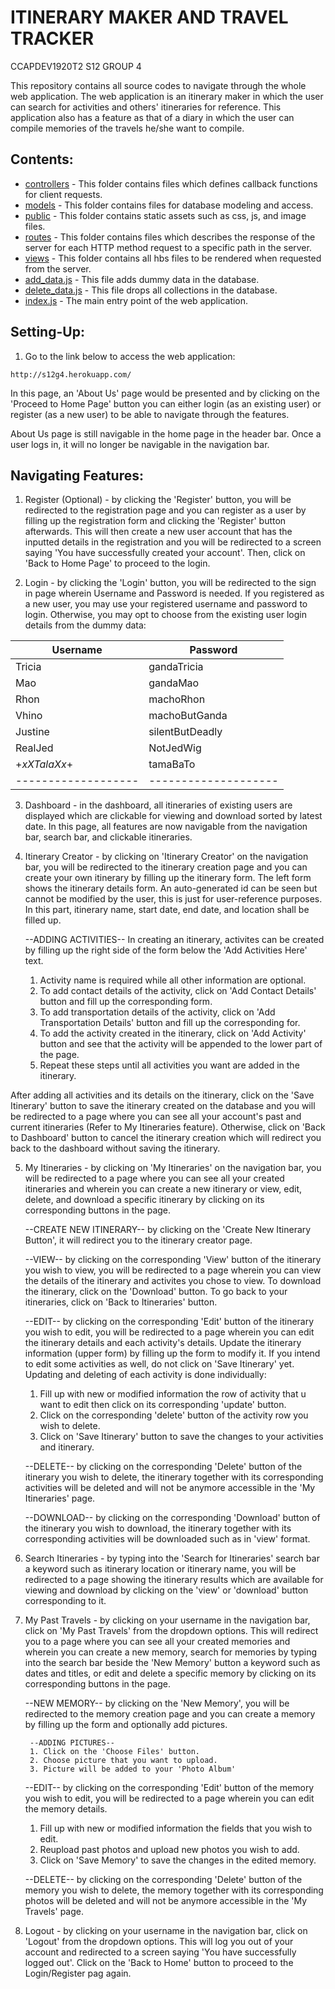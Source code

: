 # ITINERARY MAKER AND TRAVEL TRACKER
CCAPDEV1920T2 S12 GROUP 4

This repository contains all source codes to navigate through the whole web application. 
The web application is an itinerary maker in which the user can search for activities and others' itineraries for reference. This application also has a feature as that of a diary in which the user can compile memories of the travels he/she want to compile.

## Contents:

- [controllers](https://github.com/ccapdev1920T2/s12g4/tree/master/controllers) - This folder contains files which defines callback functions for client requests.
- [models](https://github.com/ccapdev1920T2/s12g4/tree/master/models) - This folder contains files for database modeling and access.
- [public](https://github.com/ccapdev1920T2/s12g4/tree/master/public) - This folder contains static assets such as css, js, and image files.
- [routes](https://github.com/ccapdev1920T2/s12g4/tree/master/routes) - This folder contains files which describes the response of the server for each HTTP method request to a specific path in the server.
- [views](https://github.com/ccapdev1920T2/s12g4/tree/master/views) - This folder contains all hbs files to be rendered when requested from the server.
- [add_data.js](https://github.com/ccapdev1920T2/s12g4/blob/master/add_data.js) - This file adds dummy data in the database.
- [delete_data.js](https://github.com/ccapdev1920T2/s12g4/blob/master/delete_data.js) - This file drops all collections in the database.
- [index.js](https://github.com/ccapdev1920T2/s12g4/blob/master/index.js) - The main entry point of the web application.

## Setting-Up:

1. Go to the link below to access the web application:
```
http://s12g4.herokuapp.com/
```

In this page, an 'About Us' page would be presented and by clicking on the 'Proceed to Home Page' button you can either login (as an existing user) or register (as a new user) to be able to navigate through the features.

About Us page is still navigable in the home page in the header bar. Once a user logs in, it will no longer be navigable in the navigation bar.

## Navigating Features:

1. Register (Optional) - by clicking the 'Register' button, you will be redirected to the registration page and you can register as a user by filling up the registration form and clicking the 'Register' button afterwards. This will then create a new user account that has the inputted details in the registration and you will be redirected to a screen saying 'You have successfully created your account'. Then, click on 'Back to Home Page' to proceed to the login.

2. Login - by clicking the 'Login' button, you will be redirected to the sign in page wherein Username and Password is needed. If you registered as a new user, you may use your registered username and password to login. Otherwise, you may opt to choose from the existing user login details from the dummy data:

| Username          | Password           |
|-------------------|--------------------|
| Tricia            | gandaTricia        |
| Mao               | gandaMao           |
| Rhon              | machoRhon          |
| Vhino             | machoButGanda      |
| Justine           | silentButDeadly    |
| RealJed           | NotJedWig          |
| +_xXTalaXx_+      | tamaBaTo           |
|-------------------|--------------------|

3. Dashboard - in the dashboard, all itineraries of existing users are displayed which are clickable for viewing and download sorted by latest date. In this page, all features are now navigable from the navigation bar, search bar, and clickable itineraries.

4. Itinerary Creator - by clicking on 'Itinerary Creator' on the navigation bar, you will be redirected to the itinerary creation page and you can create your own itinerary by filling up the itinerary form. The left form shows the itinerary details form. An auto-generated id can be seen but cannot be modified by the user, this is just for user-reference purposes. In this part, itinerary name, start date, end date, and location shall be filled up.

	--ADDING ACTIVITIES--
	In creating an itinerary, activites can be created by filling up the right side of the form below the 'Add Activities Here' text. 
	1. Activity name is required while all other information are optional. 
	2. To add contact details of the activity, click on 'Add Contact Details' button and fill up the corresponding form. 
	3. To add transportation details of the activity, click on 'Add Transportation Details' button and fill up the corresponding for. 
	4. To add the activity created in the itinerary, click on 'Add Activity' button and see that the activity will be appended to the lower part of the page. 
	5. Repeat these steps until all activities you want are added in the itinerary.

After adding all activities and its details on the itinerary, click on the 'Save Itinerary' button to save the itinerary created on the database and you will be redirected to a page where you can see all your account's past and current itineraries (Refer to My Itineraries feature). Otherwise, click on 'Back to Dashboard' button to cancel the itinerary creation which will redirect you back to the dashboard without saving the itinerary.

5. My Itineraries - by clicking on 'My Itineraries' on the navigation bar, you will be redirected to a page where you can see all your created itineraries and wherein you can create a new itinerary or view, edit, delete, and download a specific itinerary by clicking on its corresponding buttons in the page. 

	--CREATE NEW ITINERARY--
	by clicking on the 'Create New Itinerary Button', it will redirect you to the itinerary creator page.

	--VIEW--
	by clicking on the corresponding 'View' button of the itinerary you wish to view, you will be redirected to a page wherein you can view the details of the itinerary and activites you chose to view. To download the itinerary, click on the 'Download' button. To go back to your itineraries, click on 'Back to Itineraries' button.

	--EDIT--
	by clicking on the corresponding 'Edit' button of the itinerary you wish to edit, you will be redirected to a page wherein you can edit the itinerary details and each activity's details. Update the itinerary information (upper form) by filling up the form to modify it. If you intend to edit some activities as well, do not click on 'Save Itinerary' yet. 
	Updating and deleting of each activity is done individually:
	1. Fill up with new or modified information the row of activity that u want to edit then click on its corresponding 'update' button.
	2. Click on the corresponding 'delete' button of the activity row you wish to delete.
	2. Click on 'Save Itinerary' button to save the changes to your activities and itinerary.

	--DELETE--
	by clicking on the corresponding 'Delete' button of the itinerary you wish to delete, the itinerary together with its corresponding activities will be deleted and will not be anymore accessible in the 'My Itineraries' page.

	--DOWNLOAD--
	by clicking on the corresponding 'Download' button of the itinerary you wish to download, the itinerary together with its corresponding activities will be downloaded such as in 'view' format.

6. Search Itineraries - by typing into the 'Search for Itineraries' search bar a keyword such as itinerary location or itinerary name, you will be redirected to a page showing the itinerary results which are available for viewing and download by clicking on the 'view' or 'download' button corresponding to it.

7. My Past Travels - by clicking on your username in the navigation bar, click on 'My Past Travels' from the dropdown options. This will redirect you to a page where you can see all your created memories and wherein you can create a new memory, search for memories by typing into the search bar beside the 'New Memory' button a keyword such as dates and titles, or edit and delete a specific memory by clicking on its corresponding buttons in the page.

	--NEW MEMORY--
	by clicking on the 'New Memory', you will be redirected to the memory creation page and you can create a memory by filling up the form and optionally add pictures.

		--ADDING PICTURES--
		1. Click on the 'Choose Files' button.
		2. Choose picture that you want to upload.
		3. Picture will be added to your 'Photo Album'

	--EDIT--
	by clicking on the corresponding 'Edit' button of the memory you wish to edit, you will be redirected to a page wherein you can edit the memory details.
	1. Fill up with new or modified information the fields that you wish to edit.
	2. Reupload past photos and upload new photos you wish to add.
	3. Click on 'Save Memory' to save the changes in the edited memory.

	--DELETE--
	by clicking on the corresponding 'Delete' button of the memory you wish to delete, the memory together with its corresponding photos will be deleted and will not be anymore accessible in the 'My Travels' page.

8. Logout - by clicking on your username in the navigation bar, click on 'Logout' from the dropdown options. This will log you out of your account and redirected to a screen saying 'You have successfully logged out'. Click on the 'Back to Home' button to proceed to the Login/Register pag again.
